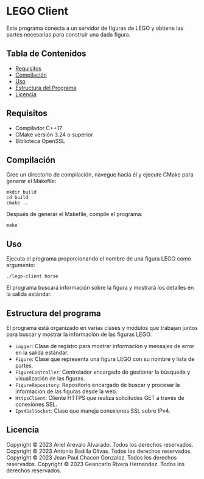# LEGO Client

Este programa conecta a un servidor de figuras de LEGO y obtiene las partes necesarias para construir una dada figura.

## Tabla de Contenidos

- [Requisitos](#requisitos)
- [Compilación](#compilación)
- [Uso](#uso)
- [Estructura del Programa](#estructura-del-programa)
- [Licencia](#licencia)

## Requisitos

- Compilador C++17
- CMake versión 3.24 o superior
- Biblioteca OpenSSL

## Compilación

Cree un directorio de compilación, navegue hacia él y ejecute CMake para generar el Makefile:

    mkdir build
    cd build
    cmake ..

Después de generar el Makefile, compile el programa:

    make

## Uso

Ejecuta el programa proporcionando el nombre de una figura LEGO como argumento:

    ./lego-client horse

El programa buscará información sobre la figura y mostrará los detalles en la salida estándar.

## Estructura del programa

El programa está organizado en varias clases y módulos que trabajan juntos para buscar y mostrar la información de las figuras LEGO.

- `Logger`: Clase de registro para mostrar información y mensajes de error en la salida estándar.
- `Figure`: Clase que representa una figura LEGO con su nombre y lista de partes.
- `FigureController`: Controlador encargado de gestionar la búsqueda y visualización de las figuras.
- `FigureRepository`: Repositorio encargado de buscar y procesar la información de las figuras desde la web.
- `HttpsClient`: Cliente HTTPS que realiza solicitudes GET a través de conexiones SSL.
- `Ipv4SslSocket`: Clase que maneja conexiones SSL sobre IPv4.

## Licencia

Copyright © 2023 Ariel Arevalo Alvarado. Todos los derechos reservados.
Copyright © 2023 Antonio Badilla Olivas. Todos los derechos reservados.
Copyright © 2023 Jean Paul Chacon Gonzalez. Todos los derechos reservados.
Copyright © 2023 Geancarlo Rivera Hernandez. Todos los derechos reservados.